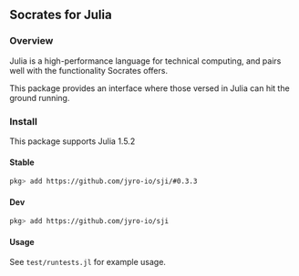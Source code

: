 ## Socrates for Julia

### Overview

Julia is a high-performance language for technical computing,
and pairs well with the functionality Socrates offers.

This package provides an interface where those versed in Julia
can hit the ground running.

### Install

This package supports Julia 1.5.2

#### Stable

```bash
pkg> add https://github.com/jyro-io/sji/#0.3.3
```

#### Dev

```bash
pkg> add https://github.com/jyro-io/sji
```

#### Usage

See `test/runtests.jl` for example usage.
